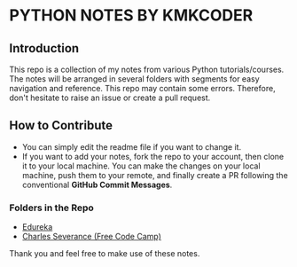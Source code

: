 # PYTHON NOTES BY KMKCODER

## Introduction

This repo is a collection of my notes from various Python tutorials/courses. The notes will be arranged in several folders with segments for easy navigation and reference. This repo may contain some errors. Therefore, don't hesitate to raise an issue or create a pull request.

## How to Contribute
- You can simply edit the readme file if you want to change it.
- If you want to add your notes, fork the repo to your account, then clone it to your local machine. You can make the changes on your local machine, push them to your remote, and finally create a PR following the conventional **GitHub Commit Messages**.

### Folders in the Repo
* [Edureka](Edureka/)
* [Charles Severance (Free Code Camp)](Charles-Severance/)

Thank you and feel free to make use of these notes.
